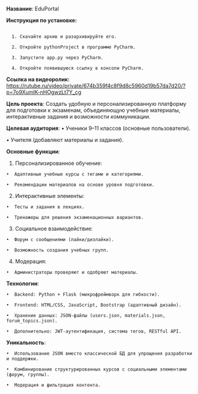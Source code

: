 __Название__: EduPortal

__Инструкция по установке:__

```

  1. Скачайте архив и разархивируйте его.
    
  2. Откройте pythonProject в программе PyCharm.

  3. Запустите app.py через PyCharm.

  4. Откройте появившуюся ссылку в консоли PyCharm.
```


__Ссылка на видеоролик:__
https://rutube.ru/video/private/674b359f4c8f9d8c5960d19b57da7d20/?p=7o9XumlK-nHOgwzLt7Y_cg


__Цель проекта__: Создать удобную и персонализированную платформу для подготовки к экзаменам, объединяющую учебные материалы, интерактивные задания и возможности коммуникации.

__Целевая аудитория__:
•  Ученики 9–11 классов (основные пользователи).
  
•  Учителя (добавляют материалы и задания).
  
__Основные функции__:

  1.  Персонализированное обучение:

    •  Адаптивные учебные курсы с тегами и категориями.
    
    •  Рекомендации материалов на основе уровня подготовки.
    
  2.  Интерактивные элементы:
     
    •  Тесты и задания в лекциях.
    
    •  Тренажеры для решения экзаменационных вариантов.
    
  3.  Социальное взаимодействие:
     
    •  Форум с сообщениями (лайки/дизлайки).
    
    •  Возможность создания учебных групп.
    
  4.  Модерация:
    
    •  Администраторы проверяют и одобряют материалы.
    
__Технологии__:

    •  Backend: Python + Flask (микрофреймворк для гибкости).
  
    •  Frontend: HTML/CSS, JavaScript, Bootstrap (адаптивный дизайн).
  
    •  Хранение данных: JSON-файлы (users.json, materials.json, forum_topics.json).
  
    •  Дополнительно: JWT-аутентификация, система тегов, RESTful API.
  
__Уникальность__:

    •  Использование JSON вместо классической БД для упрощения разработки и поддержки.
  
    •  Комбинирование структурированных курсов с социальными элементами (форум, группы).
  
    •  Модерация и фильтрация контента.
  
